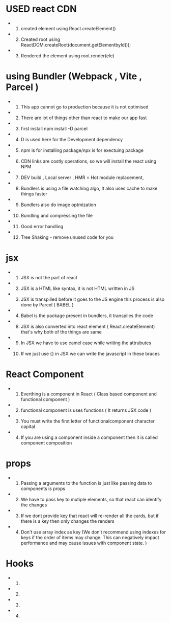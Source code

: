 # USED react CDN 
- 1) created element using React.createElement()
- 2) Created root using ReactDOM.createRoot(document.getElementbyId());
- 3) Rendered the element using root.render(ele)

# using Bundler (Webpack , Vite , Parcel )
- 1) This app cannot go to production because it is not optimised 
- 2) There are lot of things other than react to make our app fast 
- 3) first install npm install -D parcel 
- 4) D is used here for the Development dependency 
- 5) npm is for installing package/npx is for exectuing package 
- 6) CDN links are costly operations, so we will install the react using NPM 
- 7) DEV build , Local server , HMR = Hot module replacement, 
- 8) Bundlers  is using a file watching algo, It also uses cache to make things faster 
- 9) Bundlers also do image optmization 
- 10) Bundling and compressing the file 
- 11) Good error handling 
- 12) Tree Shaking - remove unused code for you 

# jsx
- 1) JSX is not  the part of react 
- 2) JSX is a HTML like syntax, it is not HTML written in JS 
- 3) JSX is transpilled before it goes to the JS engine this process is also done by Parcel ( BABEL )
- 4) Babel is the package present in bundlers, it transpiles the code 
- 8) JSX is also converted into react element ( React.createElement) that's why both of the things are same 
- 9) In JSX we have to use camel case while writing the attrubutes 
- 10) If we just use {} in JSX we can write the javascript in these braces 


# React Component 
- 1) Everthing is a component in React ( Class based component and functional component )
- 2) functional component is uses functions ( It returns JSX code )
- 3) You must write the first letter of functionalcomponent character capital 
- 4) If you are using a component inside a component then it is called component composition 


# props 
- 1) Passing a arguments to the function is just like passing data to components is props 
- 2) We have to pass key to mutiple elements, so that react can identify the changes 
- 3) If we dont provide key that react will re-render all the cards, but if there is a key then only changes the renders 
- 4) Don't use array index as key (We don’t recommend using indexes for keys if the order of items may change. This can negatively impact performance and may cause issues with component state. )


# Hooks 
- 1) 
- 2) 
- 3) 
- 4) 